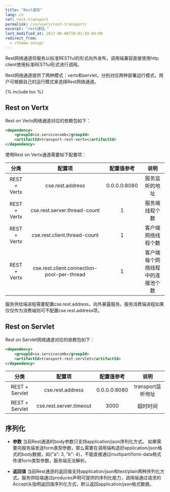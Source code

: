 ```yaml
---
title: "Rest通信"
lang: cn
ref: rest-transport
permalink: /cn/users/rest-transport/
excerpt: "rest通信."
last_modified_at: 2017-06-06T10:01:43-04:00
redirect_from:
  - /theme-setup/
---
```


Rest网络通道将服务以标准RESTful的形式向外发布，调用端兼容直接使用http client使用标准RESTful形式进行调用。

Rest网络通道提供了两种模式：vertx和servlet，分别对应两种部署运行模式，用户可根据自己的运行模式来选择Rest网络通道。

{% include toc %}

## Rest on Vertx

Rest on Vertx网络通道对应的依赖包如下：

```xml
<dependency>
    <groupId>io.servicecomb</groupId>
    <artifactId>transport-rest-vertx</artifactId>
</dependency>
```

使用Rest on Vertx通道需要如下配置项：

|分类|配置项|配置值参考|说明|
|:-----:|:------:|:-----:|:-------:|
|REST + Vertx|cse.rest.address|0.0.0.0:8080|服务监听的地址|
|REST + Vertx|cse.rest.server.thread-count|1|服务端线程个数|
|REST + Vertx|cse.rest.client.thread-count|1|客户端网络线程个数|
|REST + Vertx|cse.rest.client.connection-pool-per-thread|1|客户端每个网络线程中的连接池个数|

服务供给端进程需要配置cse.rest.address，向外暴露服务。服务消费端进程如果仅仅作为消费端则可不配置cse.rest.address项。



## Rest on Servlet

Rest on Servlet网络通道对应的依赖包如下：

```xml
<dependency>
    <groupId>io.servicecomb</groupId>
    <artifactId>transport-rest-servlet</artifactId>
</dependency>
```



|分类|配置项|配置值参考|说明|
|:-----:|:------:|:-----:|:-------:|
|REST + Servlet|cse.rest.address|0.0.0.0:8080|transport监听地址|
|REST + Servlet|cse.rest.server.timeout|3000|超时时间|


## 序列化

- **参数**
当前Rest通道的body参数只支持application/json序列化方式。 如果需要向服务端发送form类型参数，那么需要在调用端构造好application/json格式的body数据，如{"a": 3, "b": 4}，不能直接通过multipart/form-data格式传递form类型参数，服务端无法解析。

- **返回值**
当前Rest通道的返回值支持application/json和text/plain两种序列化方式。服务供给端通过produces声明可提供的序列化能力，调用端通过请求的Accept头指明返回值序列化方式，默认返回application/json格式数据。
